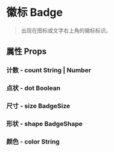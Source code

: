 <!--
 * @Author: Quarter
 * @Date: 2022-02-17 10:36:26
 * @LastEditTime: 2022-02-17 11:00:25
 * @LastEditors: Quarter
 * @Description: 徽标说明文档
 * @FilePath: /t-ui-kit/documents/docs/Badge/README.md
-->
<script setup>
import { ComponentDemo } from "documents/components";
</script>

# 徽标 Badge

> 出现在图标或文字右上角的徽标标识。

## 属性 Props

### 计数 - count <t-tag theme="primary" variant="light">String | Number</t-tag>

<component-demo url="/documents/docs/Badge/CountDemo.vue"></component-demo>

### 点状 - dot <t-tag theme="primary" variant="light">Boolean</t-tag>

<component-demo url="/documents/docs/Badge/DotDemo.vue"></component-demo>

### 尺寸 - size <t-tag theme="primary" variant="light">BadgeSize</t-tag>

<component-demo url="/documents/docs/Badge/SizeDemo.vue"></component-demo>

### 形状 - shape <t-tag theme="primary" variant="light">BadgeShape</t-tag>

<component-demo url="/documents/docs/Badge/ShapeDemo.vue"></component-demo>

### 颜色 - color <t-tag theme="primary" variant="light">String</t-tag>

<component-demo url="/documents/docs/Badge/ColorDemo.vue"></component-demo>